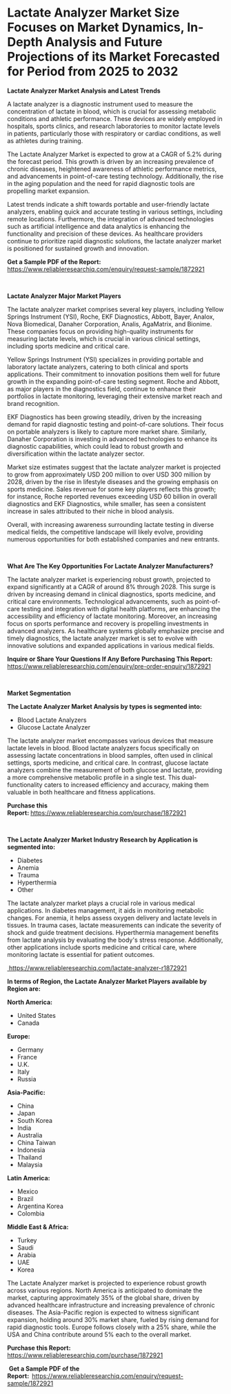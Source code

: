 <p><h1>Lactate Analyzer Market Size Focuses on Market Dynamics, In-Depth Analysis and Future Projections of its Market Forecasted for Period from 2025 to 2032</h1></p><p><strong>Lactate Analyzer Market Analysis and Latest Trends</strong></p>
<p><p>A lactate analyzer is a diagnostic instrument used to measure the concentration of lactate in blood, which is crucial for assessing metabolic conditions and athletic performance. These devices are widely employed in hospitals, sports clinics, and research laboratories to monitor lactate levels in patients, particularly those with respiratory or cardiac conditions, as well as athletes during training.</p><p>The Lactate Analyzer Market is expected to grow at a CAGR of 5.2% during the forecast period. This growth is driven by an increasing prevalence of chronic diseases, heightened awareness of athletic performance metrics, and advancements in point-of-care testing technology. Additionally, the rise in the aging population and the need for rapid diagnostic tools are propelling market expansion.</p><p>Latest trends indicate a shift towards portable and user-friendly lactate analyzers, enabling quick and accurate testing in various settings, including remote locations. Furthermore, the integration of advanced technologies such as artificial intelligence and data analytics is enhancing the functionality and precision of these devices. As healthcare providers continue to prioritize rapid diagnostic solutions, the lactate analyzer market is positioned for sustained growth and innovation.</p></p>
<p><strong>Get a Sample PDF of the Report:&nbsp;</strong> <a href="https://www.reliableresearchiq.com/enquiry/request-sample/1872921?utm_campaign=2580&utm_medium=2&utm_source=Github&utm_content=ia&utm_term=13042025&utm_id=lactate-analyzer">https://www.reliableresearchiq.com/enquiry/request-sample/1872921</a></p>
<p>&nbsp;</p>
<p><strong>Lactate Analyzer Major Market Players</strong></p>
<p><p>The lactate analyzer market comprises several key players, including Yellow Springs Instrument (YSI), Roche, EKF Diagnostics, Abbott, Bayer, Analox, Nova Biomedical, Danaher Corporation, Analis, AgaMatrix, and Bionime. These companies focus on providing high-quality instruments for measuring lactate levels, which is crucial in various clinical settings, including sports medicine and critical care.</p><p>Yellow Springs Instrument (YSI) specializes in providing portable and laboratory lactate analyzers, catering to both clinical and sports applications. Their commitment to innovation positions them well for future growth in the expanding point-of-care testing segment. Roche and Abbott, as major players in the diagnostics field, continue to enhance their portfolios in lactate monitoring, leveraging their extensive market reach and brand recognition.</p><p>EKF Diagnostics has been growing steadily, driven by the increasing demand for rapid diagnostic testing and point-of-care solutions. Their focus on portable analyzers is likely to capture more market share. Similarly, Danaher Corporation is investing in advanced technologies to enhance its diagnostic capabilities, which could lead to robust growth and diversification within the lactate analyzer sector.</p><p>Market size estimates suggest that the lactate analyzer market is projected to grow from approximately USD 200 million to over USD 300 million by 2028, driven by the rise in lifestyle diseases and the growing emphasis on sports medicine. Sales revenue for some key players reflects this growth; for instance, Roche reported revenues exceeding USD 60 billion in overall diagnostics and EKF Diagnostics, while smaller, has seen a consistent increase in sales attributed to their niche in blood analysis.</p><p>Overall, with increasing awareness surrounding lactate testing in diverse medical fields, the competitive landscape will likely evolve, providing numerous opportunities for both established companies and new entrants.</p></p>
<p>&nbsp;</p>
<p><strong>What Are The Key Opportunities For Lactate Analyzer Manufacturers?</strong></p>
<p><p>The lactate analyzer market is experiencing robust growth, projected to expand significantly at a CAGR of around 8% through 2028. This surge is driven by increasing demand in clinical diagnostics, sports medicine, and critical care environments. Technological advancements, such as point-of-care testing and integration with digital health platforms, are enhancing the accessibility and efficiency of lactate monitoring. Moreover, an increasing focus on sports performance and recovery is propelling investments in advanced analyzers. As healthcare systems globally emphasize precise and timely diagnostics, the lactate analyzer market is set to evolve with innovative solutions and expanded applications in various medical fields.</p></p>
<p><strong>Inquire or Share Your Questions If Any Before Purchasing This Report:</strong> <a href="https://www.reliableresearchiq.com/enquiry/pre-order-enquiry/1872921?utm_campaign=2580&utm_medium=2&utm_source=Github&utm_content=ia&utm_term=13042025&utm_id=lactate-analyzer">https://www.reliableresearchiq.com/enquiry/pre-order-enquiry/1872921</a></p>
<p>&nbsp;</p>
<p><strong>Market Segmentation</strong></p>
<p><strong>The Lactate Analyzer Market Analysis by types is segmented into:</strong></p>
<p><ul><li>Blood Lactate Analyzers</li><li>Glucose Lactate Analyzer</li></ul></p>
<p><p>The lactate analyzer market encompasses various devices that measure lactate levels in blood. Blood lactate analyzers focus specifically on assessing lactate concentrations in blood samples, often used in clinical settings, sports medicine, and critical care. In contrast, glucose lactate analyzers combine the measurement of both glucose and lactate, providing a more comprehensive metabolic profile in a single test. This dual-functionality caters to increased efficiency and accuracy, making them valuable in both healthcare and fitness applications.</p></p>
<p><strong>Purchase this Report:&nbsp;</strong><a href="https://www.reliableresearchiq.com/purchase/1872921?utm_campaign=2580&utm_medium=2&utm_source=Github&utm_content=ia&utm_term=13042025&utm_id=lactate-analyzer">https://www.reliableresearchiq.com/purchase/1872921</a></p>
<p>&nbsp;</p>
<p><strong>The Lactate Analyzer Market Industry Research by Application is segmented into:</strong></p>
<p><ul><li>Diabetes</li><li>Anemia</li><li>Trauma</li><li>Hyperthermia</li><li>Other</li></ul></p>
<p><p>The lactate analyzer market plays a crucial role in various medical applications. In diabetes management, it aids in monitoring metabolic changes. For anemia, it helps assess oxygen delivery and lactate levels in tissues. In trauma cases, lactate measurements can indicate the severity of shock and guide treatment decisions. Hyperthermia management benefits from lactate analysis by evaluating the body's stress response. Additionally, other applications include sports medicine and critical care, where monitoring lactate is essential for patient outcomes.</p></p>
<p><a href="https://www.reliableresearchiq.com/lactate-analyzer-r1872921?utm_campaign=2580&utm_medium=2&utm_source=Github&utm_content=ia&utm_term=13042025&utm_id=lactate-analyzer">&nbsp;https://www.reliableresearchiq.com/lactate-analyzer-r1872921</a></p>
<p><strong>In terms of Region, the Lactate Analyzer Market Players available by Region are:</strong></p>
<p>
    <p> <strong> North America: </strong>
        <ul>
            <li>United States</li>
            <li>Canada</li>
        </ul>
        </p> 
    <p> <strong> Europe: </strong>
        <ul>
            <li>Germany</li>
            <li>France</li>
            <li>U.K.</li>
            <li>Italy</li>
            <li>Russia</li>
        </ul>
        </p> 
    <p> <strong> Asia-Pacific: </strong>
        <ul>
            <li>China</li>
            <li>Japan</li>
            <li>South Korea</li>
            <li>India</li>
            <li>Australia</li>
            <li>China Taiwan</li>
            <li>Indonesia</li>
            <li>Thailand</li>
            <li>Malaysia</li>
        </ul>
        </p> 
    <p> <strong> Latin America: </strong>
        <ul>
            <li>Mexico</li>
            <li>Brazil</li>
            <li>Argentina Korea</li>
            <li>Colombia</li>
        </ul>
        </p> 
    <p> <strong> Middle East & Africa: </strong>
        <ul>
            <li>Turkey</li>
            <li>Saudi</li>
            <li>Arabia</li>
            <li>UAE</li>
            <li>Korea</li>
        </ul>
    </p>
    </p>
<p><p>The Lactate Analyzer market is projected to experience robust growth across various regions. North America is anticipated to dominate the market, capturing approximately 35% of the global share, driven by advanced healthcare infrastructure and increasing prevalence of chronic diseases. The Asia-Pacific region is expected to witness significant expansion, holding around 30% market share, fueled by rising demand for rapid diagnostic tools. Europe follows closely with a 25% share, while the USA and China contribute around 5% each to the overall market.</p></p>
<p><strong>Purchase this Report: </strong><a href="https://www.reliableresearchiq.com/purchase/1872921?utm_campaign=2580&utm_medium=2&utm_source=Github&utm_content=ia&utm_term=13042025&utm_id=lactate-analyzer">https://www.reliableresearchiq.com/purchase/1872921</a></p>
<p>&nbsp;<strong>Get a Sample PDF of the Report:&nbsp;&nbsp;</strong><a href="https://www.reliableresearchiq.com/enquiry/request-sample/1872921?utm_campaign=2580&utm_medium=2&utm_source=Github&utm_content=ia&utm_term=13042025&utm_id=lactate-analyzer">https://www.reliableresearchiq.com/enquiry/request-sample/1872921</a></p>
<p><strong></strong></p>
<p><p></p><p></p><p></p></p>